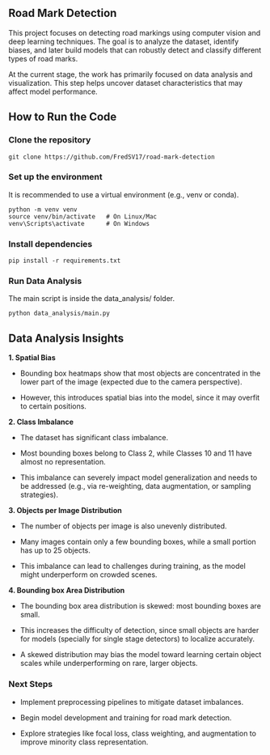 ## Road Mark Detection

This project focuses on detecting road markings using computer vision and deep learning techniques. The goal is to analyze the dataset, identify biases, and later build models that can robustly detect and classify different types of road marks.

At the current stage, the work has primarily focused on data analysis and visualization. This step helps uncover dataset characteristics that may affect model performance.

## How to Run the Code

### Clone the repository

    git clone https://github.com/FredSV17/road-mark-detection

### Set up the environment

It is recommended to use a virtual environment (e.g., venv or conda).

    python -m venv venv
    source venv/bin/activate   # On Linux/Mac
    venv\Scripts\activate      # On Windows

### Install dependencies

    pip install -r requirements.txt

### Run Data Analysis

The main script is inside the data_analysis/ folder.

    python data_analysis/main.py
## Data Analysis Insights
**1. Spatial Bias**

 - Bounding box heatmaps show that most objects are concentrated in the lower part of the image (expected due to the camera perspective).

- However, this introduces spatial bias into the model, since it may overfit to certain positions.

**2. Class Imbalance**

- The dataset has significant class imbalance.

- Most bounding boxes belong to Class 2, while Classes 10 and 11 have almost no representation.

- This imbalance can severely impact model generalization and needs to be addressed (e.g., via re-weighting, data augmentation, or sampling strategies).

**3. Objects per Image Distribution**

- The number of objects per image is also unevenly distributed.

- Many images contain only a few bounding boxes, while a small portion has up to 25 objects.

- This imbalance can lead to challenges during training, as the model might underperform on crowded scenes.

**4. Bounding box Area Distribution**

- The bounding box area distribution is skewed: most bounding boxes are small.

- This increases the difficulty of detection, since small objects are harder for models (specially for single stage detectors) to localize accurately.

- A skewed distribution may bias the model toward learning certain object scales while underperforming on rare, larger objects.

### Next Steps

- Implement preprocessing pipelines to mitigate dataset imbalances.

- Begin model development and training for road mark detection.

- Explore strategies like focal loss, class weighting, and augmentation to improve minority class representation.